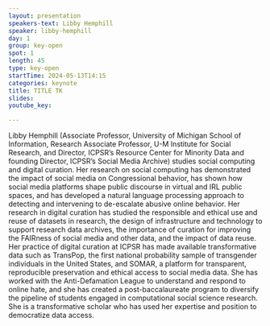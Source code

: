 ```yaml
---
layout: presentation
speakers-text: Libby Hemphill
speaker: libby-hemphill
day: 1
group: key-open
spot: 1
length: 45
type: key-open
startTime: 2024-05-13T14:15
categories: keynote
title: TITLE TK
slides:
youtube_key:

---
```


Libby Hemphill (Associate Professor, University of Michigan School of Information, Research Associate Professor, U-M Institute for Social Research, and Director, ICPSR’s Resource Center for Minority Data and founding Director, ICPSR’s Social Media Archive) studies social computing and digital curation. Her research on social computing has demonstrated the impact of social media on Congressional behavior, has shown how social media platforms shape public discourse in virtual and IRL public spaces, and has developed a natural language processing approach to detecting and intervening to de-escalate abusive online behavior. Her research in digital curation has studied the responsible and ethical use and reuse of datasets in research, the design of infrastructure and technology to support research data archives, the importance of curation for improving the FAIRness of social media and other data, and the impact of data reuse. Her practice of digital curation at ICPSR has made available transformative data such as TransPop, the first national probability sample of transgender individuals in the United States, and SOMAR, a platform for transparent, reproducible preservation and ethical access to social media data. She has worked with the Anti-Defamation League to understand and respond to online hate, and she has created a post-baccalaureate program to diversify the pipeline of students engaged in computational social science research. She is a transformative scholar who has used her expertise and position to democratize data access.
